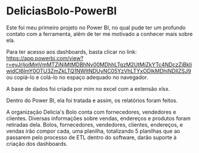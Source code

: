 # DeliciasBolo-PowerBI

Este foi meu primeiro projeto no Power BI, no qual  pude ter um profundo contato com a ferramenta, além de ter me motivado a conhecer mais sobre  ela.

Para ter acesso aos dashboards, basta clicar no link: https://app.powerbi.com/view?r=eyJrIjoiMmVmMTZjNjMtMDBhNy00MDhhLTgzM2UtMjZkYTc4NDczZjBkIiwidCI6ImY0OTU3ZmZkLTQ1NWItNDUyNC05YzVhLTYxODlkMDhjNDllZSJ9 ou copiá-lo e colá-lo no espaço adequado no navegador. 

A base de dados  foi criada por mim no excel com a extensão xlsx.

Dentro do Power BI,  ela foi tratada  e assim, os relatórios foram  feitos. 

A organização Delicia's Bolo conta com fornecedores, vendedores e clientes.  Diversas informações  sobre vendas, endereços e  produtos foram retiradas dela. 
Bolos,  fornecedores, vendedores, clientes, endereços, e vendas irão compor cada, uma planilha, totalizando 5 planilhas  que ao passarem pelo processo de ETL dentro do software, darão suporte  à criação dos dashboards.  
